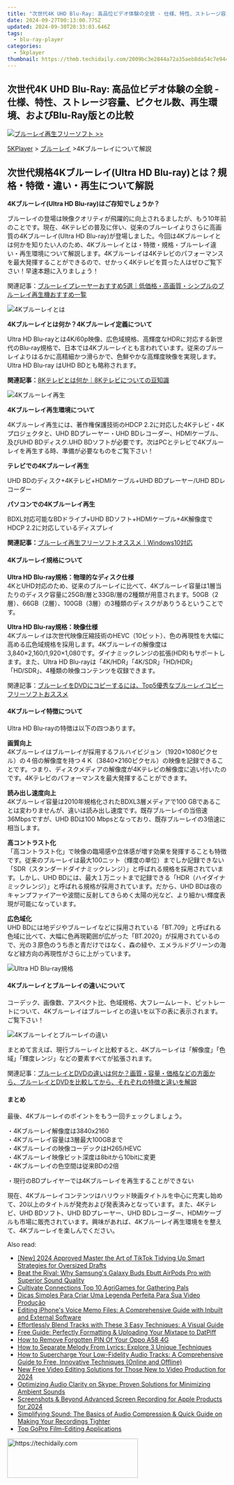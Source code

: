 ```yaml
---
title: "次世代4K UHD Blu-Ray: 高品位ビデオ体験の全貌 - 仕様、特性、ストレージ容量、ピクセル数、再生環境、およびBlu-Ray版との比較"
date: 2024-09-27T00:13:00.775Z
updated: 2024-09-30T20:33:03.646Z
tags:
  - blu-ray-player
categories:
  - 5kplayer
thumbnail: https://thmb.techidaily.com/2009bc3e2844a72a35aeb8da54c7e944a8b3e4812872b9ea8cbcc32ac61bea57.jpg
---
```


## 次世代4K UHD Blu-Ray: 高品位ビデオ体験の全貌 - 仕様、特性、ストレージ容量、ピクセル数、再生環境、およびBlu-Ray版との比較

![](https://www.5kplayer.com/blu-ray-player-jp/img/hot.gif)[ブルーレイ再生フリーソフト >>](https://tools.techidaily.com/5kplayer/video-music-player/)

[5KPlayer](https://tools.techidaily.com/5kplayer/products/) \> [ブルーレイ](https://tools.techidaily.com/5kplayer/video-music-player/) \>4Kブルーレイについて解説

## 次世代規格4Kブルーレイ(Ultra HD Blu-ray)とは？規格・特徴・違い・再生について解説

**4Kブルーレイ(Ultra HD Blu-ray)はご存知でしょうか？**  
  
 ブルーレイの登場は映像クオリティが飛躍的に向上されるましたが、もう10年前のことです。現在、4Kテレビの普及に伴い、従来のブルーレイよりさらに高画質の4Kブルーレイ(Ultra HD Blu-ray)が登場しました。今回は4Kブルーレイとは何かを知りたい人のため、4Kブルーレイとは・特徴・規格・ブルーレイ違い・再生環境について解説します。4Kブルーレイは4Kテレビのパフォーマンスを最大発揮することができるので、せかっく4Kテレビを買った人はぜひご覧下さい！早速本題に入りましょう！

  
 関連記事：[ブルーレイプレーヤーおすすめ5選｜低価格・高画質・シンプルのブルーレイ再生機おすすめ一覧](https://tools.techidaily.com/5kplayer/products/)

![4Kブルーレイとは](https://www.5kplayer.com/blu-ray-player-jp/img/4k-bluray-1.png)

**4Kブルーレイとは何か？4Kブルーレイ定義について**

Ultra HD Blu-rayとは4K/60p映像、広色域規格、高輝度なHDRに対応する新世代のBlu-ray規格で、日本では4Kブルーレイとも言われています。従来のブルーレイよりはるかに高精細かつ滑らかで、色鮮やかな高輝度映像を実現します。Ultra HD Blu-ray はUHD BDとも略称されます。 

**関連記事：**[8Kテレビとは何か｜8Kテレビについての豆知識](https://tools.techidaily.com/5kplayer/video-music-player/)

![4Kブルーレイ再生](https://www.5kplayer.com/blu-ray-player-jp/img/4k-bluray-4.png)

**4Kブルーレイ再生環境について**

4Kブルーレイ再生には、著作権保護技術のHDCP 2.2に対応した4Kテレビ・4Kプロジェクタと、UHD BDプレーヤー・UHD BDレコーダー、HDMIケーブル、及びUHD BDディスク.UHD BDソフトが必要です。次はPCとテレビで4Kブルーレイを再生する時、準備が必要なものをご覧下さい！

**テレビでの4Kブルーレイ再生**

UHD BDのディスク+4Kテレビ+HDMIケーブル+UHD BDプレーヤー/UHD BDレコーダー

**パソコンでの4Kブルーレイ再生**

BDXL対応可能なBDドライブ+UHD BDソフト+HDMIケーブル+4K解像度でHDCP 2.2に対応しているディスプレイ

**関連記事：**[ブルーレイ再生フリーソフトオススメ｜Windows10対応](https://tools.techidaily.com/5kplayer/video-music-player/)

#### **4Kブルーレイ規格について**

**Ultra HD Blu-ray規格：物理的なディスク仕様**  
4KとUHD対応のため、従来のブルーレイに比べて、4Kブルーレイ容量は1層当たりのディスク容量に25GB/層と33GB/層の2種類が用意されます。50GB（2層）、66GB（2層）、100GB（3層）の3種類のディスクがありうるということです。 

**Ultra HD Blu-ray規格：映像仕様**  
4Kブルーレイは次世代映像圧縮技術のHEVC（10ビット）、色の再現性を大幅に高める広色域規格を採用します。4Kブルーレイの解像度は3,840×2,160/1,920×1,080です。ダイナミックレンジの拡張(HDR)もサポートします。また、Ultra HD Blu-rayは「4K/HDR」「4K/SDR」「HD/HDR」「HD/SDR」、4種類の映像コンテンツを収録できます。 

関連記事：[ブルーレイをDVDにコピーするには、Top5優秀なブルーレイコピーフリーソフトおススメ](https://tools.techidaily.com/5kplayer/products/)

#### **4Kブルーレイ特徴について**

Ultra HD Blu-rayの特徴は以下の四つあります。

**画質向上**  
4Kブルーレイはブルーレイが採用するフルハイビジョン（1920×1080ピクセル）の４倍の解像度を持つ４Ｋ（3840×2160ピクセル）の映像を記録できることです。つまり、ディスクメディアの解像度が4Kテレビの解像度に追い付いたのです。4Kテレビのパフォーマンスを最大発揮することができます。

**読み出し速度向上**  
 4Kブルーレイ容量は2010年規格化されたBDXL3層メディアで100 GBであることは変わりませんが、違いは読み出し速度です。既存ブルーレイの当倍速36Mbpsですが、UHD BDは100 Mbpsとなっており、既存ブルーレイの3倍速に相当します。

**高コントラスト化**  
 「高コントラスト化」で映像の臨場感や立体感が増す効果を発揮することも特徴です。従来のブルーレイは最大100ニット（輝度の単位）までしか記録できない「SDR（スタンダードダイナミックレンジ）」と呼ばれる規格を採用されています。しかし、UHD BDには、最大１万ニットまで記録できる「HDR（ハイダイナミックレンジ）」と呼ばれる規格が採用されています。だから、UHD BDは夜のキャンプファイアーや波間に反射してきらめく太陽の光など、より細かい輝度表現が可能になっています。

**広色域化**  
 UHD BDには地デジやブルーレイなどに採用されている「BT.709」と呼ばれる色域に比べて、大幅に色再現範囲が広がった「BT.2020」が採用されているので、光の３原色のうち赤と青だけではなく、森の緑や、エメラルドグリーンの海など緑方向の再現性がさらに上がっています。

![Ultra HD Blu-ray規格](https://www.5kplayer.com/blu-ray-player-jp/img/4k-bluray-2.png)

#### **4Kブルーレイとブルーレイの違いについて**

コーデック、画像数、アスペクト比、色域規格、大フレームレート、ピットレートについて、4Kブルーレイはブルーレイとの違いを以下の表に表示されます。ご覧下さい！

![4Kブルーレイとブルーレイの違い](https://www.5kplayer.com/blu-ray-player-jp/img/4k-bluray-3.png)

まとめて言えば、現行ブルーレイと比較すると、4Kブルーレイは「解像度」「色域」「輝度レンジ」などの要素すべてが拡張されます。

関連記事：[ブルーレイとDVDの違いは何か？画質・容量・価格などの方面から、ブルーレイとDVDを比較してから、それぞれの特徴と違いを解説](https://tools.techidaily.com/5kplayer/video-music-player/)

#### **まとめ**

最後、4Kブルーレイのポイントをもう一回チェックしましょう。

 ・4Kブルーレイ解像度は3840x2160  
 ・4Kブルーレイ容量は3層最大100GBまで  
 ・4Kブルーレイの映像コーデックはH265/HEVC  
 ・4Kブルーレイ映像ビット深度は8bitから10bitに変更   
 ・4Kブルーレイの色空間は従来BDの2倍  

・現行のBDプレイヤーでは4Kブルーレイを再生することができない

現在、4Kブルーレイコンテンツはハリウッド映画タイトルを中心に充実し始めて、20以上のタイトルが発売および発表済みとなっています。また、4Kテレビ、UHD BDソフト、UHD BDプレーヤー、UHD BDレコーダー、HDMIケーブルも市場に販売されています。興味があれば、4Kブルーレイ再生環境をを整えて、4Kブルーレイを楽しんでください。

<ins class="adsbygoogle"
     style="display:block"
     data-ad-format="autorelaxed"
     data-ad-client="ca-pub-7571918770474297"
     data-ad-slot="1223367746"></ins>

<ins class="adsbygoogle"
     style="display:block"
     data-ad-client="ca-pub-7571918770474297"
     data-ad-slot="8358498916"
     data-ad-format="auto"
     data-full-width-responsive="true"></ins>

<span class="atpl-alsoreadstyle">Also read:</span>
<div><ul>
<li><a href="https://fox-glue.techidaily.com/new-2024-approved-master-the-art-of-tiktok-tidying-up-smart-strategies-for-oversized-drafts/"><u>[New] 2024 Approved Master the Art of TikTok Tidying Up Smart Strategies for Oversized Drafts</u></a></li>
<li><a href="https://hardware-tips.techidaily.com/beat-the-rival-why-samsungs-galaxy-buds-ebutt-airpods-pro-with-superior-sound-quality/"><u>Beat the Rival: Why Samsung's Galaxy Buds Ebutt AirPods Pro with Superior Sound Quality</u></a></li>
<li><a href="https://on-screen-recording.techidaily.com/cultivate-connections-top-10-agrigames-for-gathering-pals/"><u>Cultivate Connections Top 10 AgriGames for Gathering Pals</u></a></li>
<li><a href="https://discover-docs.techidaily.com/dicas-simples-para-criar-uma-legenda-perfeita-para-sua-video-producao/"><u>Dicas Simples Para Criar Uma Legenda Perfeita Para Sua Video Produção</u></a></li>
<li><a href="https://media-tips.techidaily.com/editing-iphones-voice-memo-files-a-comprehensive-guide-with-inbuilt-and-external-software/"><u>Editing iPhone's Voice Memo Files: A Comprehensive Guide with Inbuilt and External Software</u></a></li>
<li><a href="https://media-tips.techidaily.com/effortlessly-blend-tracks-with-these-3-easy-techniques-a-visual-guide/"><u>Effortlessly Blend Tracks with These 3 Easy Techniques: A Visual Guide</u></a></li>
<li><a href="https://media-tips.techidaily.com/free-guide-perfectly-formatting-and-uploading-your-mixtape-to-datpiff/"><u>Free Guide: Perfectly Formatting & Uploading Your Mixtape to DatPiff</u></a></li>
<li><a href="https://easy-unlock-android.techidaily.com/how-to-remove-forgotten-pin-of-your-oppo-a58-4g-by-drfone-android/"><u>How to Remove Forgotten PIN Of Your Oppo A58 4G</u></a></li>
<li><a href="https://media-tips.techidaily.com/how-to-separate-melody-from-lyrics-explore-3-unique-techniques/"><u>How to Separate Melody From Lyrics: Explore 3 Unique Techniques</u></a></li>
<li><a href="https://media-tips.techidaily.com/how-to-supercharge-your-low-fidelity-audio-tracks-a-comprehensive-guide-to-free-innovative-techniques-online-and-offline/"><u>How to Supercharge Your Low-Fidelity Audio Tracks: A Comprehensive Guide to Free, Innovative Techniques (Online and Offline)</u></a></li>
<li><a href="https://video-creation-software.techidaily.com/new-free-video-editing-solutions-for-those-new-to-video-production-for-2024/"><u>New Free Video Editing Solutions for Those New to Video Production for 2024</u></a></li>
<li><a href="https://media-tips.techidaily.com/optimizing-audio-clarity-on-skype-proven-solutions-for-minimizing-ambient-sounds/"><u>Optimizing Audio Clarity on Skype: Proven Solutions for Minimizing Ambient Sounds</u></a></li>
<li><a href="https://desktop-recording.techidaily.com/screenshots-and-beyond-advanced-screen-recording-for-apple-products-for-2024/"><u>Screenshots & Beyond Advanced Screen Recording for Apple Products for 2024</u></a></li>
<li><a href="https://media-tips.techidaily.com/simplifying-sound-the-basics-of-audio-compression-and-quick-guide-on-making-your-recordings-tighter/"><u>Simplifying Sound: The Basics of Audio Compression & Quick Guide on Making Your Recordings Tighter</u></a></li>
<li><a href="https://extra-hints.techidaily.com/top-gopro-film-editing-applications/"><u>Top GoPro Film-Editing Applications</u></a></li>
</ul></div>

<!-- affiliate ads begin -->
<a href="https://aligracehair.sjv.io/c/5597632/2135356/19272" target="_top" id="2135356">
  <img src="//a.impactradius-go.com/display-ad/19272-2135356" border="0" alt="https://techidaily.com" width="300" height="90"/>
</a>
<img height="0" width="0" src="https://aligracehair.sjv.io/i/5597632/2135356/19272" style="position:absolute;visibility:hidden;" border="0" />
<!-- affiliate ads end -->

